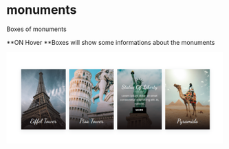 # monuments
Boxes of monuments

**ON Hover **Boxes will show some informations about the monuments

![logo](result.png)

